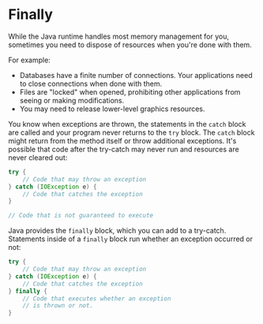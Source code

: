 # Finally

While the Java runtime handles most memory management for you, sometimes you need to dispose of resources when you're done with them.

For example:

-   Databases have a finite number of connections. Your applications need to close connections when done with them.
-   Files are "locked" when opened, prohibiting other applications from seeing or making modifications.
-   You may need to release lower-level graphics resources.

You know when exceptions are thrown, the statements in the `catch` block are called and your program never returns to the `try` block. The `catch` block might return from the method itself or throw additional exceptions. It's possible that code after the try-catch may never run and resources are never cleared out:

```java
try {
    // Code that may throw an exception
} catch (IOException e) {
    // Code that catches the exception
}

// Code that is not guaranteed to execute
```

Java provides the `finally` block, which you can add to a try-catch. Statements inside of a `finally` block run whether an exception occurred or not:

```java
try {
    // Code that may throw an exception
} catch (IOException e) {
    // Code that catches the exception
} finally {
    // Code that executes whether an exception
    // is thrown or not.
}
```